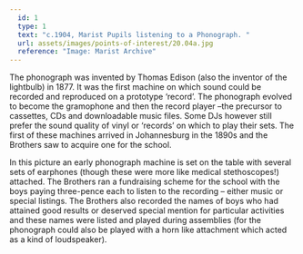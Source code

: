 ```yaml
---
  id: 1
  type: 1
  text: "c.1904, Marist Pupils listening to a Phonograph. "
  url: assets/images/points-of-interest/20.04a.jpg
  reference: "Image: Marist Archive"
---
```

The phonograph was invented by Thomas Edison (also the inventor of the lightbulb) in 1877\. It was the first machine on which sound could be recorded and reproduced on a prototype ‘record’. The phonograph evolved to become the gramophone and then the record player –the precursor to cassettes, CDs and downloadable music files. Some DJs however still prefer the sound quality of vinyl or ‘records’ on which to play their sets. The first of these machines arrived in Johannesburg in the 1890s and the Brothers saw to acquire one for the school.

In this picture an early phonograph machine is set on the table with several sets of earphones (though these were more like medical stethoscopes!) attached. The Brothers ran a fundraising scheme for the school with the boys paying three-pence each to listen to the recording – either music or special listings. The Brothers also recorded the names of boys who had attained good results or deserved special mention for particular activities and these names were listed and played during assemblies (for the phonograph could also be played with a horn like attachment which acted as a kind of loudspeaker).
        